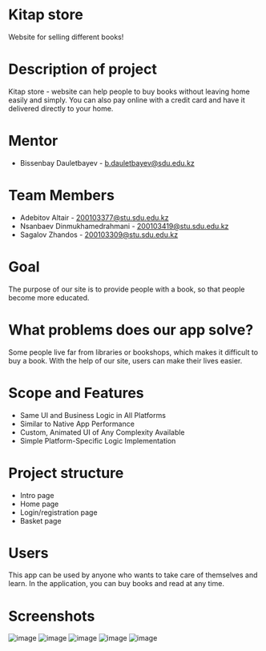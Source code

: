# Kitap store
Website for selling different books!

# Description of project
Kitap store - website can help people to buy books without leaving home easily and simply.
You can also pay online with a credit card and have it delivered directly to your home.

# Mentor 
+ Bissenbay Dauletbayev - b.dauletbayev@sdu.edu.kz

# Team Members
+ Adebitov Altair - 200103377@stu.sdu.edu.kz 
+ Nsanbaev Dinmukhamedrahmani - 200103419@stu.sdu.edu.kz  
+ Sagalov Zhandos - 200103309@stu.sdu.edu.kz  

# Goal
The purpose of our site is to provide people with a book, so that people become more educated.

# What problems does our app solve?
Some people live far from libraries or bookshops, which makes it difficult to buy a book. With the help 
of our site, users can make their lives easier.

# Scope and Features
+ Same UI and Business Logic in All Platforms
+ Similar to Native App Performance
+ Custom, Animated UI of Any Complexity Available
+ Simple Platform-Specific Logic Implementation

# Project structure
- Intro page
- Home page
- Login/registration page
- Basket page

# Users
This app can be used by anyone who wants to take care of themselves and learn. 
In the application, you can buy books and read at any time.

# Screenshots
![image](https://user-images.githubusercontent.com/90964357/166976892-7e5172be-d494-4bd2-b843-57b2135865de.png)
![image](https://user-images.githubusercontent.com/90964357/166977030-1314f257-2685-4a4b-ac81-0c59b8f6dac1.png)
![image](https://user-images.githubusercontent.com/90964357/166977093-e916b377-5dd1-4cfd-a252-cf9760dc427e.png)
![image](https://user-images.githubusercontent.com/90964357/166977131-e3f7edbb-e464-4a0f-ae7f-7a4744829e9b.png)
![image](https://user-images.githubusercontent.com/90964357/166977182-75c06e09-36ea-4406-911d-5c272c3ca98b.png)




